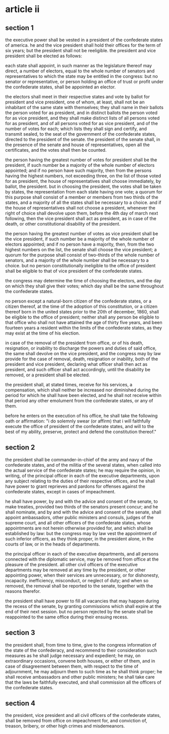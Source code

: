 # article ii

## section 1

the executive power shall be vested in a president of the confederate states of america. he and the vice president shall hold their offices for the term of six years; but the president shall not be reeligible. the president and vice president shall be elected as follows:

each state shall appoint, in such manner as the legislature thereof may direct, a number of electors, equal to the whole number of senators and representatives to which the state may be entitled in the congress: but no senator or representative, or person holding an office of trust or profit under the confederate states,
shall be appointed an elector.

the electors shall meet in their respective states and vote by ballot for president and vice president, one of whom, at least, shall not be an inhabitant of the same state with themselves; they shall name in their ballots the person voted for as president, and in distinct ballots the person voted for as vice president, and they shall make distinct lists of all persons voted for as president, and of all persons voted for as vice president,
and of the number of votes for each;
which lists they shall sign and certify, and transmit sealed, to the seat of the government of the confederate states, directed to the president of the senate. the president of the senate shall, in the presence of the senate and house of representatives, open all the certificates, and the votes shall then be counted.

the person having the greatest number of votes for president shall be the president,
if such number be a majority of the whole number of electors appointed;
and if no person have such majority, then from the persons having the highest numbers, not exceeding three, on the list of those voted for as president, the house of representatives shall choose immediately, by ballot, the president.
but in choosing the president, the votes shall be taken by states,
the representation from each state having one vote; a quorum for this purpose shall consist of a member or members from two thirds of the states, and a majority of all the states shall be necessary to a choice.
and if the house of representatives shall not choose a president, whenever the right of choice shall devolve upon them, before the 4th day of march next following, then the vice president shall act as president, as in case of the death, or other constitutional disability of the president.

the person having the greatest number of votes as vice president shall be the vice president, if such number be a majority of the whole number of electors appointed; and if no person have a majority, then, from the two highest numbers on the list, the senate shall choose the vice president; a quorum for the purpose shall consist of two-thirds of the whole number of senators, and a majority of the whole number shall be necessary to a choice. but no person constitutionally ineligible to the office of president shall be eligible to that of vice president of the confederate states.

the congress may determine the time of choosing the electors, and the day on which they shall give their votes;
which day shall be the same throughout the confederate states.

no person except a natural-born citizen of the confederate states, or a citizen thereof,
at the time of the adoption of this constitution,
or a citizen thereof born in the united states prior to the 20th of december, 1860, shall be eligible to the office of president; neither shall any person be eligible to that office who shall not have attained the age of thirty five years, and been fourteen years a resident within the limits of the confederate states, as they may exist at the time of his election.

in case of the removal of the president from office, or of his death, resignation, or inability to discharge the powers and duties of said office, the same shall devolve on the vice president, and the congress may by law provide for the case of removal, death, resignation or inability, both of the president and vice president, declaring what officer shall then act as president, and such officer shall act accordingly, until the disability be removed, or a president shall be elected.

the president shall, at stated times, receive for his services, a compensation, which shall neither be increased nor diminished during the period for which he shall have been elected, and he shall not receive within that period any other emolument from the confederate states, or any of them.

before he enters on the execution of his office, he shall take the following oath or affirmation:
"i do solemnly swear (or affirm) that i will faithfully execute the office of president of the confederate states, and will to the best of my ability, preserve, protect and defend the constitution thereof."

## section 2

the president shall be commander-in-chief of the army and navy of the confederate states, and of the militia of the several states, when called into the actual service of the confederate states; he may require the opinion, in writing, of the principal officer in each of the executive departments, upon any subject relating to the duties of their respective offices, and he shall have power to grant reprieves and pardons for offenses against the confederate states, except in cases of impeachment.

he shall have power, by and with the advice and consent of the senate, to make treaties, provided two thirds of the senators present concur; and he shall nominate, and by and with the advice and consent of the senate, shall appoint ambassadors, other public ministers and consuls, judges of the supreme court,
and all other officers of the confederate states, whose appointments are not herein otherwise provided for, and which shall be established by law: but the congress may by law vest the appointment of such inferior officers, as they think proper, in the president alone, in the courts of law, or in the heads of departments.

the principal officer in each of the executive departments, and all persons connected with the diplomatic service, may be removed from office at the pleasure of the president. all other civil officers of the executive departments may be removed at any time by the president, or other appointing power, when their services are unnecessary, or for dishonesty, incapacity. inefficiency, misconduct, or neglect of duty; and when so removed, the removal shall be reported to the senate, together with the reasons therefor.

the president shall have power to fill all vacancies that may happen during the recess of the senate, by granting commissions which shall expire at the end of their next session.
but no person rejected by the senate shall be reappointed to the same office during their ensuing recess.

## section 3

the president shall, from time to time, give to the congress information of the state of the confederacy, and recommend to their consideration such measures as he shall judge necessary and expedient; he may, on extraordinary occasions, convene both houses, or either of them, and in case of disagreement between them, with respect to the time of adjournment, he may adjourn them to such time as he shall think proper; he shall receive ambassadors and other public ministers; he shall take care that the laws be faithfully executed, and shall commission all the officers of the confederate states.

## section 4

the president, vice president and all civil officers of the confederate states,
shall be removed from office on impeachment for, and conviction of, treason, bribery, or other high crimes and misdemeanors.